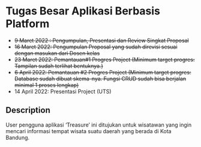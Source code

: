 # Tugas Besar Aplikasi Berbasis Platform

- ~~9 Maret 2022 : Pengumpulan, Presentasi dan Review Singkat Proposal~~
- ~~16 Maret 2022: Pengumpulan Proposal yang sudah direvisi sesuai dengan masukan dari Dosen kelas~~
- ~~23 Maret 2022: Pemantauan#1 Progres Project (Minimum target progres: Tampilan sudah terlihat bentuknya.)~~
- ~~6 April 2022: Pemantauan #2 Progres Project (Minimum target progres: Database sudah dibuat skema-nya. Fungsi CRUD sudah bisa berjalan minimal 1 proses lengkap)~~
- 14 April 2022: Presentasi Project (UTS)



## Description

User pengguna aplikasi ‘Treasure’ ini ditujukan untuk wisatawan yang ingin mencari informasi tempat wisata suatu daerah yang berada di Kota Bandung.

